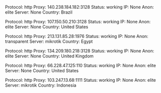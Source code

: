 Protocol: http
Proxy: 140.238.184.182:3128
Status: working
IP: None
Anon: elite
Server: None
Country: Brazil

Protocol: http
Proxy: 107.150.50.210:3128
Status: working
IP: None
Anon: elite
Server: None
Country: United States

Protocol: http
Proxy: 213.131.85.28:1976
Status: working
IP: None
Anon: transparent
Server: mikrotik
Country: Egypt

Protocol: http
Proxy: 134.209.180.218:3128
Status: working
IP: None
Anon: elite
Server: None
Country: United Kingdom

Protocol: http
Proxy: 66.228.47.125:110
Status: working
IP: None
Anon: elite
Server: None
Country: United States

Protocol: http
Proxy: 103.247.13.68:1111
Status: working
IP: None
Anon: elite
Server: mikrotik
Country: Indonesia

